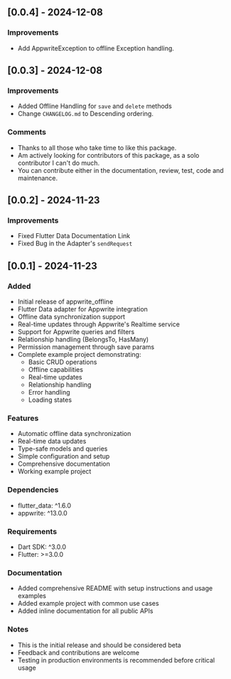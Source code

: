 ## [0.0.4] - 2024-12-08

### Improvements
- Add AppwriteException to offline Exception handling.

## [0.0.3] - 2024-12-08

### Improvements
- Added Offline Handling for `save` and `delete` methods
- Change `CHANGELOG.md` to Descending ordering.
### Comments
- Thanks to all those who take time to like this package.
- Am actively looking for contributors of this package, as a solo contributor I can't do much.
- You can contribute either in the documentation, review, test, code and maintenance.

## [0.0.2] - 2024-11-23

### Improvements
- Fixed Flutter Data Documentation Link
- Fixed Bug in the Adapter's `sendRequest`

## [0.0.1] - 2024-11-23

### Added
- Initial release of appwrite_offline
- Flutter Data adapter for Appwrite integration
- Offline data synchronization support
- Real-time updates through Appwrite's Realtime service
- Support for Appwrite queries and filters
- Relationship handling (BelongsTo, HasMany)
- Permission management through save params
- Complete example project demonstrating:
  - Basic CRUD operations
  - Offline capabilities
  - Real-time updates
  - Relationship handling
  - Error handling
  - Loading states

### Features
- Automatic offline data synchronization
- Real-time data updates
- Type-safe models and queries
- Simple configuration and setup
- Comprehensive documentation
- Working example project

### Dependencies
- flutter_data: ^1.6.0
- appwrite: ^13.0.0

### Requirements
- Dart SDK: ^3.0.0
- Flutter: >=3.0.0

### Documentation
- Added comprehensive README with setup instructions and usage examples
- Added example project with common use cases
- Added inline documentation for all public APIs

### Notes
- This is the initial release and should be considered beta
- Feedback and contributions are welcome
- Testing in production environments is recommended before critical usage
